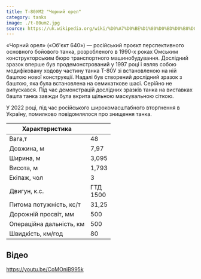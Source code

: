 ```yaml
---
title: Т-80УМ2 "Чорний орел"
category: tanks
image: ./t-80um2.jpg
source: https://uk.wikipedia.org/wiki/%D0%A7%D0%BE%D1%80%D0%BD%D0%B8%D0%B9_%D0%BE%D1%80%D0%B5%D0%BB_(%D1%82%D0%B0%D0%BD%D0%BA)
---
```


«Чорний орел» («Об'єкт 640») — російський проєкт перспективного основного бойового танка, розробленого в 1990-х роках Омським конструкторським бюро транспортного машинобудування. Дослідний зразок вперше був продемонстрований у 1997 році і являв собою модифіковану ходову частину танка Т-80У зі встановленою на ній баштою нової конструкції. Надалі був створений дослідний зразок з баштою, яка була встановлена на семикаткове шасі. Серійно не випускався. Під час демонстрацій дослідних зразків танка на виставках башта танка завжди була вкрита щільною маскувальною сіткою.

У 2022 році, під час російського широкомасштабного вторгнення в Україну, помилково повідомлялося про знищення танка.

| Характеристика           |               |
| ------------------------ | ------------- |
| Вага,т                   | 48            |
| Довжина, м               | 7,97          |
| Ширина, м                | 3,095         |
| Висота, м                | 1,793         |
| Екіпаж, чол              | 3             |
| Двигун, к.с.             | ГТД <br/>1500 |
| Питома потужність, кс/т  | 31,25         |
| Дорожній просвіт, мм     | 500           |
| Операційна дальність, км | 500           |
| Швидкість, км/год        | 80            |

## Відео

https://youtu.be/CoMOniB995k